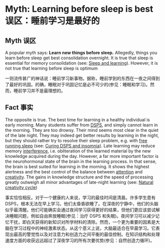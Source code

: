 # Myth: Learning before sleep is best 误区：睡前学习是最好的

## Myth 误区

A popular myth says: **Learn new things before sleep.** Allegedly, things you learn before sleep get best consolidation overnight. It is true that sleep is essential for memory consolidation (see: [Sleep and learning](https://supermemo.guru/wiki/Sleep_and_learning)). However, it is not true that learning before sleep is optimum

一则流传甚广的神话说：睡前学习新事物。据称，睡前学到的东西在一夜之间得到了最好的巩固。的确，睡眠对于巩固记忆是必不可少的(参见：睡眠和学习)。然而，睡前学习并不是最理想的。

## Fact 事实

The opposite is true. The best time for learning in a healthy individual is early morning. Many students suffer from [DSPS](https://supermemo.guru/wiki/DSPS), and simply cannot learn in the morning. They are too drowsy. Their mind seems most clear in the quiet of the late night. They may indeed get better results by learning in the night, but they should rather try to resolve their sleep problem, e.g. with [free running sleep](https://supermemo.guru/wiki/Free_running_sleep) (see: [Curing DSPS and insomnia](https://supermemo.guru/wiki/Curing_DSPS_and_insomnia)). Late learning may reduce memory [interference](https://supermemo.guru/wiki/Interference), i.e. obliteration of the learned material by the new knowledge acquired during the day. However, a far more important factor is the neurohormonal state of the brain in the learning process. In that sense, the brain is best suited for learning in the morning. It shows the highest alertness and the best control of the balance between [attention](https://supermemo.guru/wiki/Attention) and [creativity](https://supermemo.guru/wiki/Creativity). The gains in knowledge structure and the speed of processing greatly outweigh all minor advantages of late-night learning (see: [Natural creativity cycle](https://supermemo.guru/wiki/Natural_creativity_cycle))

事实恰恰相反。对于一个健康的人来说，学习的最佳时间是清晨。许多学生患有 DSPS，根本无法在早上学习。他们太昏昏欲睡了。在深夜的宁静中，他们的头脑似乎最清醒。他们可能确实会通过夜间学习获得更好的结果，但他们更应该尝试解决睡眠问题，例如自由奔放睡眠(参见：治疗 DSPS 和失眠)。夜间学习可以减少记忆干扰，即白天获得的新知识对所学材料的清除。然而，一个更为重要的因素是大脑在学习过程中的神经激素状态。从这个意义上说，大脑最适合在早晨学习。它表现出最高的警觉性以及对注意力和创造力之间平衡的最佳控制。在知识结构和处理速度方面的收获远远超过了深夜学习的所有次要优势(参见：自然创造力循环)。